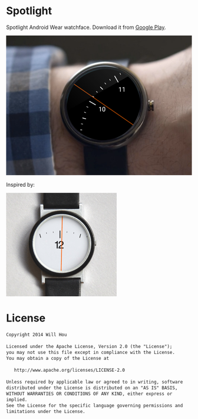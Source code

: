 Spotlight
=========

Spotlight Android Wear watchface. Download it from [Google Play](https://play.google.com/store/apps/details?id=com.maize.spotlight).

![Demo graphic](/art/demo.png)

Inspired by:

![Demo gif](/art/demo.gif)

License
=======

    Copyright 2014 Will Hou

    Licensed under the Apache License, Version 2.0 (the "License");
    you may not use this file except in compliance with the License.
    You may obtain a copy of the License at

       http://www.apache.org/licenses/LICENSE-2.0

    Unless required by applicable law or agreed to in writing, software
    distributed under the License is distributed on an "AS IS" BASIS,
    WITHOUT WARRANTIES OR CONDITIONS OF ANY KIND, either express or implied.
    See the License for the specific language governing permissions and
    limitations under the License.
